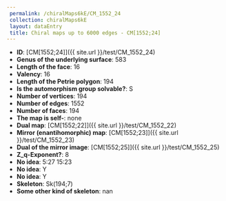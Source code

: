 ```yaml
--- 
 permalink: /chiralMaps6kE/CM_1552_24 
 collection: chiralMaps6kE
 layout: dataEntry
 title: Chiral maps up to 6000 edges - CM[1552;24]
---
```


- **ID**: [CM[1552;24]]({{ site.url }}/test/CM_1552_24)
- **Genus of the underlying surface**: 583
- **Length of the face**: 16
- **Valency**: 16
- **Length of the Petrie polygon**: 194
- **Is the automorphism group solvable?**: S
- **Number of vertices**: 194
- **Number of edges**: 1552
- **Number of faces**: 194
- **The map is self-**: none
- **Dual map**: [CM[1552;22]]({{ site.url }}/test/CM_1552_22)
- **Mirror (enantihomorphic) map**: [CM[1552;23]]({{ site.url }}/test/CM_1552_23)
- **Dual of the mirror image**: [CM[1552;25]]({{ site.url }}/test/CM_1552_25)
- **Z_q-Exponent?**: 8
- **No idea**:  5:27 15:23
- **No idea**: Y
- **No idea**: Y
- **Skeleton**: Sk(194;7)
- **Some other kind of skeleton**: nan
